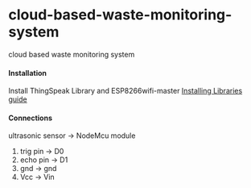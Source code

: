 # cloud-based-waste-monitoring-system
cloud based waste monitoring system

#### Installation

Install ThingSpeak Library and ESP8266wifi-master
[Installing Libraries guide](https://docs.arduino.cc/software/ide-v1/tutorials/installing-libraries)

#### Connections

ultrasonic sensor -> NodeMcu module
1. trig pin  -> D0 
2. echo pin -> D1 
3. gnd -> gnd
4. Vcc -> Vin 


